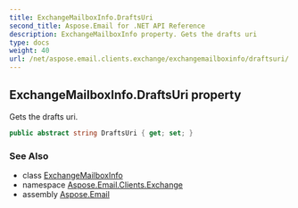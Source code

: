 ```yaml
---
title: ExchangeMailboxInfo.DraftsUri
second_title: Aspose.Email for .NET API Reference
description: ExchangeMailboxInfo property. Gets the drafts uri
type: docs
weight: 40
url: /net/aspose.email.clients.exchange/exchangemailboxinfo/draftsuri/
---
```

## ExchangeMailboxInfo.DraftsUri property

Gets the drafts uri.

```csharp
public abstract string DraftsUri { get; set; }
```

### See Also

* class [ExchangeMailboxInfo](../)
* namespace [Aspose.Email.Clients.Exchange](../../exchangemailboxinfo/)
* assembly [Aspose.Email](../../../)



